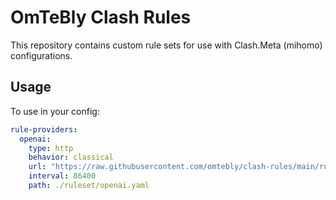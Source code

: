 # OmTeBly Clash Rules

This repository contains custom rule sets for use with Clash.Meta (mihomo) configurations.

## Usage

To use in your config:

```yaml
rule-providers:
  openai:
    type: http
    behavior: classical
    url: "https://raw.githubusercontent.com/omtebly/clash-rules/main/ruleset/openai.yaml"
    interval: 86400
    path: ./ruleset/openai.yaml
